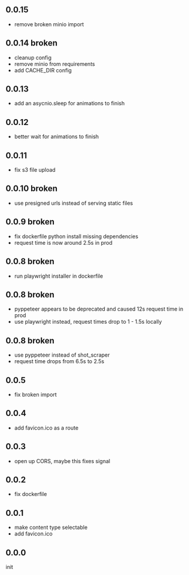 ## 0.0.15

- remove broken minio import

## 0.0.14 **broken**

- cleanup config
- remove minio from requirements
- add CACHE_DIR config

## 0.0.13

- add an asycnio.sleep for animations to finish

## 0.0.12

- better wait for animations to finish

## 0.0.11

- fix s3 file upload

## 0.0.10 **broken**

- use presigned urls instead of serving static files

## 0.0.9 **broken**

- fix dockerfile python install missing dependencies
- request time is now around 2.5s in prod

## 0.0.8 **broken**

- run playwright installer in dockerfile

## 0.0.8 **broken**

- pyppeteer appears to be deprecated and caused 12s request time in prod
- use playwright instead, request times drop to 1 - 1.5s locally

## 0.0.8 **broken**

- use pyppeteer instead of shot_scraper
- request time drops from 6.5s to 2.5s

## 0.0.5

- fix broken import

## 0.0.4

- add favicon.ico as a route

## 0.0.3

- open up CORS, maybe this fixes signal

## 0.0.2

- fix dockerfile

## 0.0.1

- make content type selectable
- add favicon.ico

## 0.0.0

init
